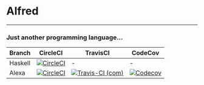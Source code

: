 # Alfred

---

### Just another programming language...

| Branch | CircleCI | TravisCI | CodeCov |
| --- | --- | --- | --- |
| Haskell | [![CircleCI](https://circleci.com/gh/CosasDePuma/Alfred/tree/haskell.svg?style=svg)](https://circleci.com/gh/CosasDePuma/Alfred/tree/haskell) | - | - |
| Alexa | [![CircleCI](https://circleci.com/gh/CosasDePuma/Alfred/tree/alexa.svg?style=svg)](https://circleci.com/gh/CosasDePuma/Alfred/tree/alexa) | [![Travis-CI (com)](https://img.shields.io/travis/com/CosasDePuma/Alfred/alexa.svg?style=svg)](https://travis-ci.com/CosasDePuma/Alfred) | [![Codecov](https://codecov.io/gh/CosasDePuma/Alfred/branch/alexa/graph/badge.svg)](https://codecov.io/gh/CosasDePuma/Alfred) |
